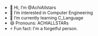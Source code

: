 - 👋 Hi, I’m @AchiAllstars
- 👀 I’m interested in Computer Engineering
- 🌱 I’m currently learning C_Language
- 😄 Pronouns: ACHIALLSTARs
- ⚡ Fun fact: I'm a forgetful person.

